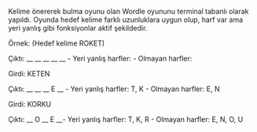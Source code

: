 Kelime önererek bulma oyunu olan Wordle oyununu terminal tabanlı
olarak yapıldı. Oyunda hedef kelime farklı uzunluklara uygun olup, 
harf var ama yeri yanlış gibi fonksiyonlar aktif şekildedir.

Örnek: (Hedef kelime ROKET) 

Çıktı: __ __ __ __ __ - Yeri yanlış harfler: - Olmayan harfler: 

Girdi: KETEN

Çıktı: __ __ __ E __ - Yeri yanlış harfler: T, K - Olmayan harfler: E, N

Girdi: KORKU

Çıktı: __ O __ E __- Yeri yanlış harfler: T, K, R - Olmayan harfler: E, N, O, U
